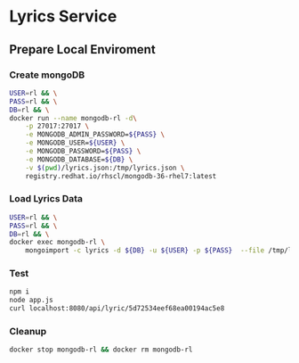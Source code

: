 # Lyrics Service

## Prepare Local Enviroment

### Create mongoDB

```bash
USER=rl && \
PASS=rl && \
DB=rl && \
docker run --name mongodb-rl -d\
    -p 27017:27017 \
    -e MONGODB_ADMIN_PASSWORD=${PASS} \
    -e MONGODB_USER=${USER} \
    -e MONGODB_PASSWORD=${PASS} \
    -e MONGODB_DATABASE=${DB} \
    -v $(pwd)/lyrics.json:/tmp/lyrics.json \
    registry.redhat.io/rhscl/mongodb-36-rhel7:latest
```

### Load Lyrics Data

```bash
USER=rl && \
PASS=rl && \
DB=rl && \
docker exec mongodb-rl \
    mongoimport -c lyrics -d ${DB} -u ${USER} -p ${PASS}  --file /tmp/lyrics.json --host localhost:27017
```

### Test

```bash
npm i 
node app.js
curl localhost:8080/api/lyric/5d72534eef68ea00194ac5e8
```

### Cleanup

```bash
docker stop mongodb-rl && docker rm mongodb-rl
```


